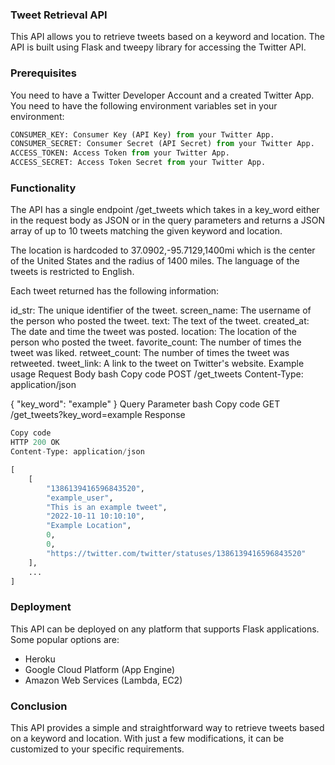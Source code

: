 ### Tweet Retrieval API
This API allows you to retrieve tweets based on a keyword and location. The API is built using Flask and tweepy library for accessing the Twitter API.

### Prerequisites
You need to have a Twitter Developer Account and a created Twitter App.
You need to have the following environment variables set in your environment:

```python
CONSUMER_KEY: Consumer Key (API Key) from your Twitter App.
CONSUMER_SECRET: Consumer Secret (API Secret) from your Twitter App.
ACCESS_TOKEN: Access Token from your Twitter App.
ACCESS_SECRET: Access Token Secret from your Twitter App.
```

### Functionality
The API has a single endpoint /get_tweets which takes in a key_word either in the request body as JSON or in the query parameters and returns a JSON array of up to 10 tweets matching the given keyword and location.

The location is hardcoded to 37.0902,-95.7129,1400mi which is the center of the United States and the radius of 1400 miles. The language of the tweets is restricted to English.

Each tweet returned has the following information:

id_str: The unique identifier of the tweet.
screen_name: The username of the person who posted the tweet.
text: The text of the tweet.
created_at: The date and time the tweet was posted.
location: The location of the person who posted the tweet.
favorite_count: The number of times the tweet was liked.
retweet_count: The number of times the tweet was retweeted.
tweet_link: A link to the tweet on Twitter's website.
Example usage
Request Body
bash
Copy code
POST /get_tweets
Content-Type: application/json

{
    "key_word": "example"
}
Query Parameter
bash
Copy code
GET /get_tweets?key_word=example
Response
```python
Copy code
HTTP 200 OK
Content-Type: application/json

[
    [
        "1386139416596843520",
        "example_user",
        "This is an example tweet",
        "2022-10-11 10:10:10",
        "Example Location",
        0,
        0,
        "https://twitter.com/twitter/statuses/1386139416596843520"
    ],
    ...
]
```

### Deployment
This API can be deployed on any platform that supports Flask applications. Some popular options are:

- Heroku
- Google Cloud Platform (App Engine)
- Amazon Web Services (Lambda, EC2)


### Conclusion
This API provides a simple and straightforward way to retrieve tweets based on a keyword and location. With just a few modifications, it can be customized to your specific requirements.

